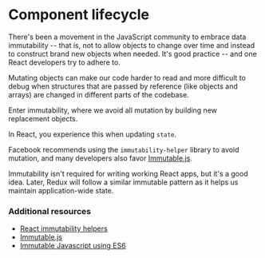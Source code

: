 # Component lifecycle

There's been a movement in the JavaScript community to embrace data immutability -- that is, not to allow objects to change over time and instead to construct brand new objects when needed. It's good practice -- and one React developers try to adhere to.

Mutating objects can make our code harder to read and more difficult to debug when structures that are passed by reference (like objects and arrays) are changed in different parts of the codebase.

Enter immutability, where we avoid all mutation by building new replacement objects.

In React, you experience this when updating `state`.

Facebook recommends using the `immutability-helper` library to avoid mutation, and many developers also favor [Immutable.js](https://immutable-js.github.io/immutable-js/).

Immutability isn't required for writing working React apps, but it's a good idea. Later, Redux will follow a similar immutable pattern as it helps us maintain application-wide state.

### Additional resources

* [React immutability helpers](https://reactjs.org/docs/update.html "Immutability Helpers – React")
* [Immutable.js](https://immutable-js.github.io/immutable-js/)
* [Immutable Javascript using ES6](https://wecodetheweb.com/2016/02/12/immutable-javascript-using-es6-and-beyond/ "Immutable Javascript using ES6 and beyond")
